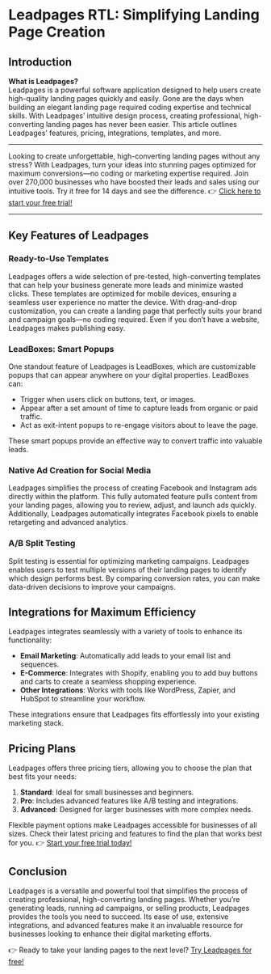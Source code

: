 # Leadpages RTL: Simplifying Landing Page Creation

## Introduction

**What is Leadpages?**  
Leadpages is a powerful software application designed to help users create high-quality landing pages quickly and easily. Gone are the days when building an elegant landing page required coding expertise and technical skills. With Leadpages’ intuitive design process, creating professional, high-converting landing pages has never been easier. This article outlines Leadpages’ features, pricing, integrations, templates, and more.

---

Looking to create unforgettable, high-converting landing pages without any stress? With Leadpages, turn your ideas into stunning pages optimized for maximum conversions—no coding or marketing expertise required. Join over 270,000 businesses who have boosted their leads and sales using our intuitive tools. Try it free for 14 days and see the difference. 👉 [Click here to start your free trial!](https://bit.ly/LEadPages)

---

## Key Features of Leadpages

### Ready-to-Use Templates
Leadpages offers a wide selection of pre-tested, high-converting templates that can help your business generate more leads and minimize wasted clicks. These templates are optimized for mobile devices, ensuring a seamless user experience no matter the device. With drag-and-drop customization, you can create a landing page that perfectly suits your brand and campaign goals—no coding required. Even if you don’t have a website, Leadpages makes publishing easy.

### LeadBoxes: Smart Popups
One standout feature of Leadpages is LeadBoxes, which are customizable popups that can appear anywhere on your digital properties. LeadBoxes can:
- Trigger when users click on buttons, text, or images.
- Appear after a set amount of time to capture leads from organic or paid traffic.
- Act as exit-intent popups to re-engage visitors about to leave the page.

These smart popups provide an effective way to convert traffic into valuable leads.

### Native Ad Creation for Social Media
Leadpages simplifies the process of creating Facebook and Instagram ads directly within the platform. This fully automated feature pulls content from your landing pages, allowing you to review, adjust, and launch ads quickly. Additionally, Leadpages automatically integrates Facebook pixels to enable retargeting and advanced analytics.

### A/B Split Testing
Split testing is essential for optimizing marketing campaigns. Leadpages enables users to test multiple versions of their landing pages to identify which design performs best. By comparing conversion rates, you can make data-driven decisions to improve your campaigns.

## Integrations for Maximum Efficiency

Leadpages integrates seamlessly with a variety of tools to enhance its functionality:
- **Email Marketing**: Automatically add leads to your email list and sequences.
- **E-Commerce**: Integrates with Shopify, enabling you to add buy buttons and carts to create a seamless shopping experience.
- **Other Integrations**: Works with tools like WordPress, Zapier, and HubSpot to streamline your workflow.

These integrations ensure that Leadpages fits effortlessly into your existing marketing stack.

## Pricing Plans

Leadpages offers three pricing tiers, allowing you to choose the plan that best fits your needs:
1. **Standard**: Ideal for small businesses and beginners.
2. **Pro**: Includes advanced features like A/B testing and integrations.
3. **Advanced**: Designed for larger businesses with more complex needs.

Flexible payment options make Leadpages accessible for businesses of all sizes. Check their latest pricing and features to find the plan that works best for you. 👉 [Start your free trial today!](https://bit.ly/LEadPages)

## Conclusion

Leadpages is a versatile and powerful tool that simplifies the process of creating professional, high-converting landing pages. Whether you’re generating leads, running ad campaigns, or selling products, Leadpages provides the tools you need to succeed. Its ease of use, extensive integrations, and advanced features make it an invaluable resource for businesses looking to enhance their digital marketing efforts.

👉 Ready to take your landing pages to the next level? [Try Leadpages for free!](https://bit.ly/LEadPages)
